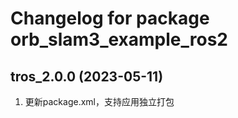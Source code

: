 # Changelog for package orb_slam3_example_ros2

tros_2.0.0 (2023-05-11)
------------------
1. 更新package.xml，支持应用独立打包

